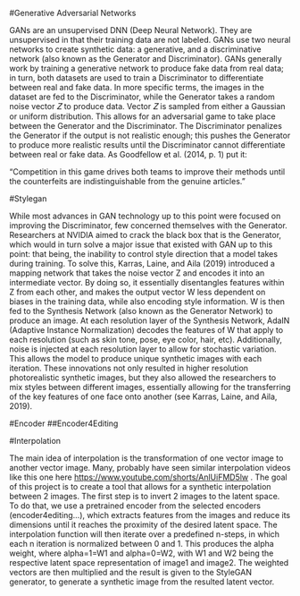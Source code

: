 #Generative Adversarial Networks

GANs are an unsupervised DNN (Deep Neural Network). They are unsupervised in that their training data are not labeled. GANs use two neural networks to create synthetic data: a generative, and a discriminative network (also known as the Generator and Discriminator). GANs generally work by training a generative network to produce fake data from real data; in turn, both datasets are used to train a Discriminator to differentiate between real and fake data. In more specific terms, the images in the dataset are fed to the Discriminator, while the Generator takes a random noise vector 𝑍 to produce data. Vector 𝑍 is sampled from either a Gaussian or uniform distribution. This allows for an adversarial game to take place between the Generator and the Discriminator. The Discriminator penalizes the Generator if the output is not realistic enough; this pushes the Generator to produce more realistic results until the Discriminator cannot differentiate between real or fake data. As Goodfellow et al. (2014, p. 1) put it:

“Competition in this game drives both teams to improve their methods until the counterfeits are indistinguishable from the genuine articles.”







#Stylegan

While most advances in GAN technology up to this point were focused on improving the Discriminator, few concerned themselves with the Generator. Researchers at NVIDIA aimed to crack the black box that is the Generator, which would in turn solve a major issue that existed with GAN up to this point: that being, the inability to control style direction that a model takes during training. To solve this, Karras, Laine, and Aila (2019) introduced a mapping network that takes the noise vector Z and encodes it into an intermediate vector. By doing so, it essentially disentangles features within Z from each other, and makes the output vector W less dependent on biases in the training data, while also encoding style information. W is then fed to the Synthesis Network (also known as the Generator Network) to produce an image. At each resolution layer of the Synthesis Network, AdaIN (Adaptive Instance Normalization) decodes the features of W that apply to each resolution (such as skin tone, pose, eye color, hair, etc). Additionally, noise is injected at each resolution layer to allow for stochastic variation. This allows the model to produce unique synthetic images with each iteration. These innovations not only resulted in higher resolution photorealistic synthetic images, but they also allowed the researchers to mix styles between different images, essentially allowing for the transferring of the key features of one face onto another (see Karras, Laine, and Aila, 2019).




#Encoder
##Encoder4Editing




#Interpolation

The main idea of interpolation is the transformation of one vector image to another vector image. Many, probably have seen similar interpolation videos like this one here https://www.youtube.com/shorts/AnlUiFMD5lw . The goal of this project is to create a tool that allows for a synthetic interpolation between 2 images. The first step is to invert 2 images to the latent space. To do that, we use a pretrained encoder from the selected encoders (encoder4editing...), which extracts features from the images and reduce its dimensions until it reaches the proximity of the desired latent space. The interpolation function will then iterate over a predefined n-steps, in which each n iteration is normalized between 0 and 1. This produces the alpha weight, where alpha=1=W1 and alpha=0=W2, with W1 and W2 being the respective latent space representation of image1 and image2. The weighted vectors are then multiplied and the result is given to the StyleGAN generator, to generate a synthetic image from the resulted latent vector. 


